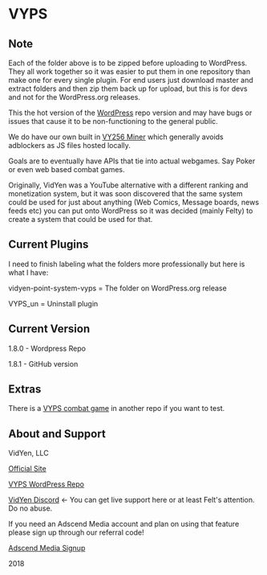 # VYPS

Note
------------
Each of the folder above is to be zipped before uploading to WordPress. They all work together so it was easier to put them in one repository than make one for every single plugin. For end users just download master and extract folders and then zip them back up for upload, but this is for devs and not for the WordPress.org releases.

This the hot version of the [WordPress](https://wordpress.org/plugins/vidyen-point-system-vyps/) repo version and may have bugs or issues that cause it to be non-functioning to the general public.

We do have our own built in [VY256 Miner](https://github.com/VidYen/webminerpool) which generally avoids adblockers as JS files hosted locally.

Goals are to eventually have APIs that tie into actual webgames. Say Poker or even web based combat games.

Originally, VidYen was a YouTube alternative with a different ranking and monetization system, but it was soon discovered that the same system could be used for just about anything (Web Comics, Message boards, news feeds etc) you can put onto WordPress so it was decided (mainly Felty) to create a system that could be used for that.

Current Plugins
--------

I need to finish labeling what the folders more professionally but here is what I have:

vidyen-point-system-vyps = The folder on WordPress.org release

VYPS_un = Uninstall plugin

Current Version
--------
1.8.0 - Wordpress Repo

1.8.1 - GitHub version

Extras
--------
There is a [VYPS combat game](https://github.com/VidYen/VYPS-combat-game) in another repo if you want to test.


About and Support
--------

VidYen, LLC

[Official Site](https://www.vidyen.com/)

[VYPS WordPress Repo](https://wordpress.org/plugins/vidyen-point-system-vyps/)

[VidYen Discord](https://discord.gg/6svN5sS) <- You can get live support here or at least Felt's attention. Do no abuse.

If you need an Adscend Media account and plan on using that feature please sign up through our referral code!

[Adscend Media Signup](https://adscendmedia.com/apply.php?refer=113812)


2018
